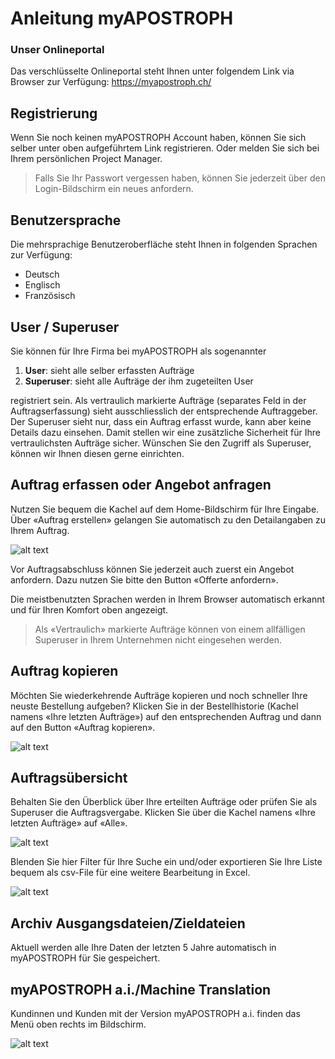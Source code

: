 [dashboard]: /assets/de/dashboard.png "überblick"
[mt]: /assets/de/mt.png "Machine Translation"
[copy-order]: /assets/de/copy-order.png "Auftrag kopieren"
[filter-orders]: /assets/de/filter-orders.png "Auftrage filtern"
[last-orders]: /assets/de/last-orders.png "Auftragsübersicht"

# Anleitung myAPOSTROPH

### Unser Onlineportal [](#introduction)
Das verschlüsselte Onlineportal steht Ihnen unter folgendem Link via Browser zur Verfügung:
https://myapostroph.ch/

## Registrierung [](#registration)
Wenn Sie noch keinen myAPOSTROPH Account haben, können Sie sich selber unter oben aufgeführtem Link registrieren. Oder melden Sie sich bei Ihrem persönlichen Project Manager.

>Falls Sie Ihr Passwort vergessen haben, können Sie jederzeit über den Login-Bildschirm ein neues anfordern.

## Benutzersprache [](#user-language)
Die mehrsprachige Benutzeroberfläche steht Ihnen in folgenden Sprachen zur Verfügung:
- Deutsch
- Englisch
- Französisch

## User / Superuser [](#user-rights)
Sie können für Ihre Firma bei myAPOSTROPH als sogenannter

1. **User**: sieht alle selber erfassten Aufträge
2. **Superuser**: sieht alle Aufträge der ihm zugeteilten User

registriert sein. Als vertraulich markierte Aufträge (separates Feld in der Auftragserfassung) sieht ausschliesslich der entsprechende Auftraggeber. Der Superuser sieht nur, dass ein Auftrag erfasst wurde, kann aber keine Details dazu einsehen. Damit stellen wir eine zusätzliche Sicherheit für Ihre vertraulichsten Aufträge sicher. Wünschen Sie den Zugriff als Superuser, können wir Ihnen diesen gerne einrichten.

## Auftrag erfassen oder Angebot anfragen [](#inquiries)
Nutzen Sie bequem die Kachel auf dem Home-Bildschirm für Ihre Eingabe. Über «Auftrag erstellen» gelangen Sie automatisch zu den Detailangaben zu Ihrem Auftrag.

![alt text][dashboard]

Vor Auftragsabschluss können Sie jederzeit auch zuerst ein Angebot anfordern. Dazu nutzen Sie bitte den Button «Offerte anfordern».

Die meistbenutzten Sprachen werden in Ihrem Browser automatisch erkannt und für Ihren Komfort oben angezeigt.

>Als «Vertraulich» markierte Aufträge können von einem allfälligen Superuser in Ihrem Unternehmen nicht eingesehen werden.

## Auftrag kopieren [](#copy-order)
Möchten Sie wiederkehrende Aufträge kopieren und noch schneller Ihre neuste Bestellung aufgeben? Klicken Sie in der Bestellhistorie (Kachel namens «Ihre letzten Aufträge») auf den entsprechenden Auftrag und dann auf den Button «Auftrag kopieren».

![alt text][copy-order]

## Auftragsübersicht [](#orders-overview)
Behalten Sie den Überblick über Ihre erteilten Aufträge oder prüfen Sie als Superuser die Auftragsvergabe. Klicken Sie über die Kachel namens «Ihre letzten Aufträge» auf «Alle».

![alt text][last-orders]

Blenden Sie hier Filter für Ihre Suche ein und/oder exportieren Sie Ihre Liste bequem als csv-File für eine weitere Bearbeitung in Excel.

![alt text][filter-orders]

## Archiv Ausgangsdateien/Zieldateien [](#history)
Aktuell werden alle Ihre Daten der letzten 5 Jahre automatisch in myAPOSTROPH für Sie gespeichert.

## myAPOSTROPH a.i./Machine Translation [](#machine-translation)
Kundinnen und Kunden mit der Version myAPOSTROPH a.i. finden das Menü oben rechts im Bildschirm.

![alt text][mt]
